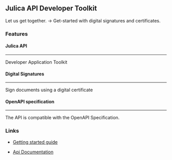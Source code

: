## Julica API Developer Toolkit 

Let us get together. →
Get-started with digital signatures and certificates.

### Features

#### Julica API
---

Developer Application Toolkit

#### Digital Signatures
---

Sign documents using a digital certificate

#### OpenAPI specification
---

The API is compatible with the OpenAPI Specification.

### Links

- [Getting started guide](Getting-started.md)

- [Api Documentation](api)
